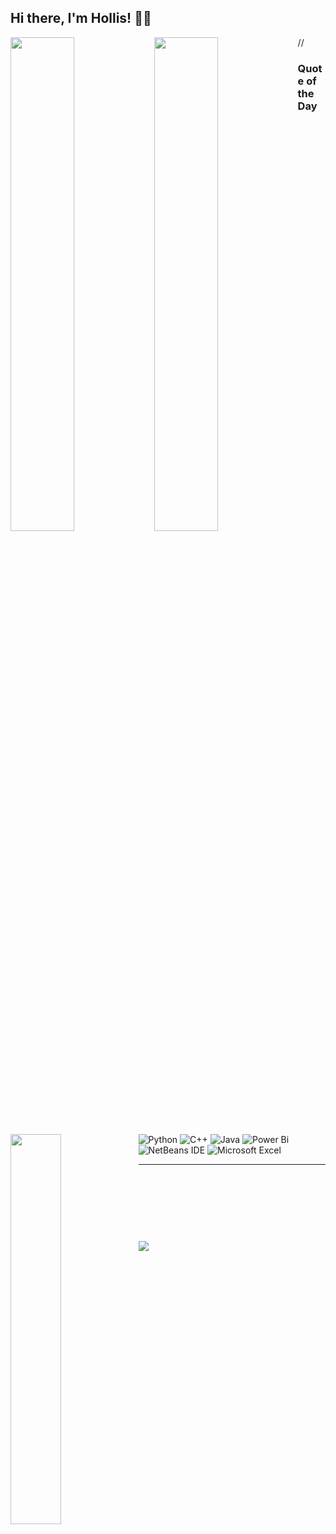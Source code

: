 ## Hi there, I'm Hollis! 👋🏻

//<img align="left" width="45%" src = "https://github-readme-stats.vercel.app/api/top-langs/?username=herr-hollis&layout=compact&theme=tokyonight" />
<img align="left" width="45%" src = "https://github-readme-stats.vercel.app/api/top-langs/?username=herr-hollis&layout=donut-vertical&theme=tokyonight" />

### Quote of the Day
<img align="left" width="40%" src = "https://quotes-github-readme.vercel.app/api?type=vertical&theme=radical" />

$~~~~$

![Python](https://img.shields.io/badge/python-3670A0?style=for-the-badge&logo=python&logoColor=ffdd54)
![C++](https://img.shields.io/badge/c++-%2300599C.svg?style=for-the-badge&logo=c%2B%2B&logoColor=white)
![Java](https://img.shields.io/badge/java-%23ED8B00.svg?style=for-the-badge&logo=java&logoColor=white)
![Power Bi](https://img.shields.io/badge/power_bi-F2C811?style=for-the-badge&logo=powerbi&logoColor=black)
![NetBeans IDE](https://img.shields.io/badge/NetBeansIDE-1B6AC6.svg?style=for-the-badge&logo=apache-netbeans-ide&logoColor=white)
![Microsoft Excel](https://img.shields.io/badge/Microsoft_Excel-217346?style=for-the-badge&logo=microsoft-excel&logoColor=white)

---

$~~~~~~~~~~~~~~~~~~~~~~~~~~~~~~~~~~~~~~~~~~~~~~~~~~~~~~~~~~~~~~~~~~~~~~~~~~~~~~~~~~~~~~~~~~~~~~~~~~~~~~~~~~~~~~~~~~~~~~~~~~~~~~~~~~~~~~~~~~~~~~~~~~~~~~$
---
[![](https://visitcount.itsvg.in/api?id=herr-hollis&icon=2&color=0)](https://visitcount.itsvg.in)
